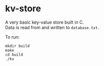 # kv-store

A very basic key-value store built in C.  
Data is read from and written to `database.txt`.

To run:

``` shell
mkdir build
make
cd build
./kv
```
